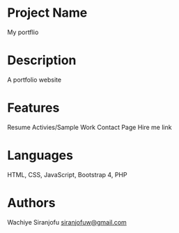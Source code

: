 # Project Name
My portflio

# Description
A portfolio website

# Features
Resume
Activies/Sample Work
Contact Page
Hire me link

# Languages
HTML, CSS, JavaScript, Bootstrap 4, PHP

# Authors
Wachiye Siranjofu <siranjofuw@gmail.com>
